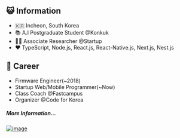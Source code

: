 ## 😺 Information
- 🇰🇷 Incheon, South Korea 
- 📚 A.I Postgraduate Student @Konkuk
- 👨‍💻 Associate Researcher @Startup
- ❤️ TypeScript, Node.js, React.js, React-Native.js, Next.js, Nest.js

## 📑 Career
- Firmware Engineer(~2018)
- Startup Web/Mobile Programmer(~Now)
- Class Coach @Fastcampus
- Organizer @Code for Korea 

##### More Information...

[![image](https://user-images.githubusercontent.com/35001576/108869249-5b7c8500-763a-11eb-8ce7-789e224eab69.png)](https://www.rocketpunch.com/@0ba6267fe8ff422b)
